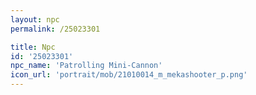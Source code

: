 ```yaml
---
layout: npc
permalink: /25023301

title: Npc
id: '25023301'
npc_name: 'Patrolling Mini-Cannon'
icon_url: 'portrait/mob/21010014_m_mekashooter_p.png'
---
```

